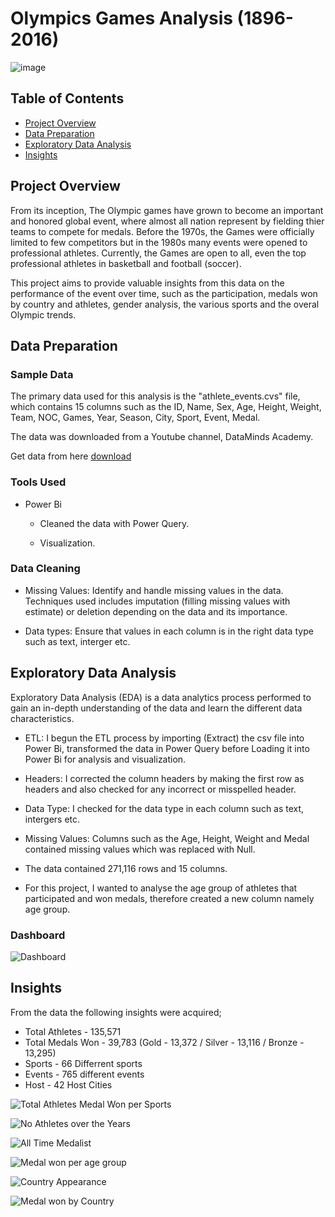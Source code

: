 # Olympics Games Analysis (1896-2016)



![image](https://globallygrounded.com/wp-content/uploads/2016/08/olympic-games.jpg)


## Table of Contents

- [Project Overview](#project-overview)
- [Data Preparation](#data-preparation)
- [Exploratory Data Analysis](#exploratory-data-analysis)  
- [Insights](#insights)


## Project Overview
From its inception, The Olympic games have grown to become an important and honored global event, where almost all nation represent by fielding thier teams to compete for medals. Before the 1970s, the Games were officially limited to few competitors but in the 1980s many events were opened to professional athletes. Currently, the Games are open to all, even the top professional athletes in basketball and football (soccer). 

This project aims to provide valuable insights from this data on the performance of the event over time, such as the participation, medals won by country and athletes, gender analysis, the various sports and the overal Olympic trends.
 



## Data Preparation

### Sample Data

The primary data used for this analysis is the "athlete_events.cvs" file, which contains 15 columns such as the ID, Name, Sex, Age, Height, Weight, Team, NOC, Games, Year, Season, City, Sport, Event, Medal.

The data was downloaded from a Youtube channel, DataMinds Academy.

Get data from here [download](https://www.youtube.com/watch?v=2orCOI4q_qc)

### Tools Used
- Power Bi
  
  * Cleaned the data with Power Query.
    
  * Visualization.
  
### Data Cleaning 
- Missing Values: Identify and handle missing values in the data. Techniques used includes imputation (filling missing values with estimate) or deletion depending on the data and its importance.

- Data types: Ensure that values in each column is in the right data type such as text, interger etc. 

## Exploratory Data Analysis

Exploratory Data Analysis (EDA) is a data analytics process performed to gain an in-depth understanding of  the data and learn the different data characteristics.

- ETL: I begun the ETL process by importing (Extract) the csv file into Power Bi, transformed the data in Power Query before Loading it into Power Bi for analysis and visualization.

- Headers: I corrected the column headers by making the first row as headers and also checked for any incorrect or misspelled header.

- Data Type: I checked for the data type in each column such as text, intergers etc.

- Missing Values: Columns such as the Age, Height, Weight and Medal contained missing values which was replaced with Null.

- The data contained 271,116 rows and 15 columns.

- For this project, I wanted to analyse the age group of athletes that participated and won medals, therefore created a new column namely age group.






### Dashboard

![Dashboard](https://github.com/user-attachments/assets/a40c746c-4dd3-4cfb-9c0a-93044b7b4f3e)

  
## Insights

From the data the following insights were acquired;

- Total Athletes - 135,571
- Total Medals Won - 39,783 (Gold - 13,372 / Silver - 13,116 / Bronze - 13,295)
- Sports - 66 Differrent sports
- Events - 765 different events
- Host - 42 Host Cities
  
![Total Athletes   Medal Won per Sports](https://github.com/user-attachments/assets/972f7f27-e284-476a-bb12-63cd2d1ed8d8)

![No  Athletes over the Years](https://github.com/user-attachments/assets/b274a7f5-5a8a-4bdf-9fe0-89a8b9c75ca8)

![All Time Medalist](https://github.com/user-attachments/assets/a8d70418-ba67-47c8-b75f-c3fb985fe176)

![Medal won per age group](https://github.com/user-attachments/assets/740e37c9-c2b7-4ed7-a9ac-d7f734b56a94)

![Country Appearance](https://github.com/user-attachments/assets/ecf203a1-26de-4919-8d74-6329eb3ac334)

![Medal won by Country](https://github.com/user-attachments/assets/5c005ee4-cd14-420e-93aa-a679b1bd4dc9)








